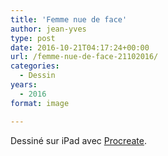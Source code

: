 ```yaml
---
title: 'Femme nue de face'
author: jean-yves
type: post
date: 2016-10-21T04:17:24+00:00
url: /femme-nue-de-face-21102016/
categories:
  - Dessin
years:
  - 2016
format: image

---
```

Dessiné sur iPad avec [Procreate](https://procreate.com/).